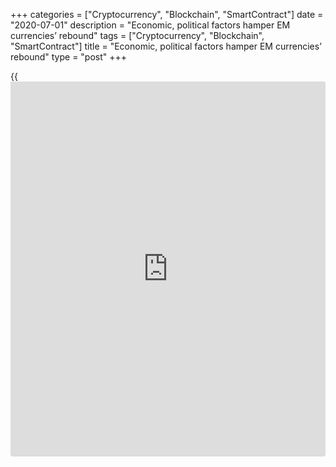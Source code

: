 +++
categories = ["Cryptocurrency", "Blockchain", "SmartContract"]
date = "2020-07-01"
description = "Economic, political factors hamper EM currencies’ rebound"
tags = ["Cryptocurrency", "Blockchain", "SmartContract"]
title = "Economic, political factors hamper EM currencies’ rebound"
type = "post"
+++

{{<iframe id="large-banner" src="https://www.bounty.group/#slide=9.0" width="100%" height="600" scrolling="no" style="border: 0px solid rgb(216, 221, 230); border-radius: 3px;">}}

![wave-boat 780][1]

Variation in the performance of currencies has been a striking trend in
emerging markets since the start of the [coronavirus crisis][2]. Made
particularly noticeable by the extraordinary demand for US dollars when
[investor](https://www.fintechee.com/tutorial-for-forex-trading/investor-mode/)s liquidated positions across many asset classes in March, it
has persisted since then.

Analysis by Mosaic Smart Data shows that overall emerging market
currency liquidity during the period of May 20 to June 10 was at 66% of
its pre-Covid level.

![Phoenix-Kalen 160x186][3]  
  
---  
 __

Phoenix Kalen,  
Societe Generale  
  
Within specific pairs, USD/MXN average spreads were about four times
higher and liquidity had fallen by around half, while USD/ZAR liquidity
saw spreads double and liquidity also halve.

In contrast, USD/EUR volumes were 11% above the pre-Covid average.

Idiosyncratic risk, disparities in dollar liquidity access and external
funding needs, the extent of and capacity for currency intervention, and
the effectiveness of countries’ strategies for tackling Covid-19 are the
main reasons why the Brazilian real and the South African rand have
fallen much further than, for example, the Philippine peso.

The MSCI Emerging Market Currency Index for the period January to March
shows a 25% reduction in the value of the real against the dollar, while
the rand fell by 26% between the end of 2019 and the end of March this
year, whereas the Philippine peso was down by less than 1% over the same
period.

The real has been hammered by a combination of political turmoil, sharp
economic contraction and unclear outlook for recovery, as well as a
confused response to containing the pandemic, Phoenix Kalen, emerging
markets strategist at Societe Generale, tells Euromoney.

### Downgrade

The rand, meanwhile, suffered from the loss of South Africa’s last
investment grade credit rating, USD liquidity stress and escalating
fiscal woes.

Markets were quick to unwind long South African government bond
positions in anticipation of a Moody’s downgrade that came at the end of
March and meant that the country’s bonds would be excluded from the FTSE
Russell World Government Bond Index, says Barclays FX and EM macro
strategist, Nikolaos Sgouropoulos.

![Nikolaos-Sgouropoulos 160x186][4]  
  
---  
 __

Nikolaos Sgouropoulos,  
Barclays  
  
“Throughout most of the sell-off in March and April, EM Asia fared
better, likely reflecting the fact that the region went through the
virus earlier and support from increased stimulation by China,” he says.
“More recently, however, a [second wave of outbreaks in places like
China][5] and Korea, in addition to rising US-China tensions, has
muddied the outlook.”

The collapse in oil prices has weighed heavily on the Colombian peso and
the Russian rouble. But headwinds for the rouble were also soon overcome
by relatively high real rates and confidence in the macroeconomic setup,
according to Ebrahim Rahbari, global head of FX analysis and content at
Citi and the bank’s chief G10 currency strategist.

He tells Euromoney that he was also surprised by how resilient the
Philippine peso had been, since “other supportive factors such as
relatively limited government debt and deficits are notable, but not
drastically different from other peer countries.”

### Surprise

According to Daniel Tenengauzer, head of markets strategy at BNY Mellon,
the initial downward pressure on the Mexican peso (23% off its January 1
level against the dollar by the end of March, according to the MSCI
Emerging Market Currency Index) was a surprise.

“I did not expect to see so much movement, particularly in a country
whose fiscal health is pretty robust,” he says. “The central bank in
Mexico is usually extraordinarily reluctant to interfere in the market,
although it did come out with a few surprise cuts that slightly outpaced
the Fed.”

![Ebrahim-Rahbari 160x186][6]  
  
---  
 __

Ebrahim Rahbari, Citi  
  
Rahbari expects the rouble to outperform, but says that even though
valuations have adjusted a lot, it is still too early to buy currencies
in Latin America, and notably in [Brazil][7].

“This is due to major uncertainties and (by EM standards) unusually
aggressive monetary easing,” he tells Euromoney. “Within the region, we
see scope for outperformance for the Mexican and Colombian currencies.”

Barclays retains the view that higher risk premia in emerging markets
are needed and expects broad FX depreciation versus the dollar through
the third quarter of the year. The rebound in global growth remains
highly uncertain and is extremely important in determining whether or
not capital gets deployed to emerging markets.

Sgouropoulos says there will be continued high levels of
differentiation, with countries where currencies have already rallied
likely to underperform.

“Similarly, rising US-China tensions should keep risk premia in northern
Asian EM FX elevated and weigh on the respective regional currencies
[the South Korean won and the Taiwan dollar],” he adds.

  

> As the extent of global economic damage becomes clearer over the next
few months... emerging market currencies may encounter another period of
weakness before embarking on a more sustained recovery  
>

>

>  -  Phoenix Kalen, Societe Generale

  

Kalen acknowledges the partial recovery in emerging market currency
trading that has taken place over recent weeks, but warns that this
short-term rally, buoyed by the strength of global [policy](https://www.fintechee.com/policy/) responses,
will soon cease.

“As the extent of global economic damage becomes clearer over the next
few months, as economies struggle to balance easing lockdown
restrictions and battling the virus, and before an effective vaccine is
widely distributed, emerging market currencies may encounter another
period of weakness before embarking on a more sustained recovery,” she
concludes.

   1. /v-8535822dd5c2d9ea5d367b9345f44f9c/Media/images/euromoney/stock-images-22/wave-boat 780.jpg
   2. www.euromoney.com/article/b1kmxdq0w627n7/coronavirus-special-focus
   3. /v-e612e8e60899029b76f05433045f8f12/Media/images/euromoney/people-29/Phoenix-Kalen 160x186.jpg
   4. /v-48eb5c197124f38ec509e34787212cb5/Media/images/euromoney/people-29/Nikolaos-Sgouropoulos 160x186.jpg
   5. www.euromoney.com/article/b1kv4pxb6yhjts/coronavirus-returns-to-bite-china-again
   6. /v-97bd4f9c0483ad0d9785048ceec347bb/Media/images/euromoney/people-29/Ebrahim-Rahbari 160x186.jpg
   7. www.euromoney.com/article/b1kmvxw2m62y17/brazil-covid-19s-waves-begin-to-wash-up-on-latams-shores